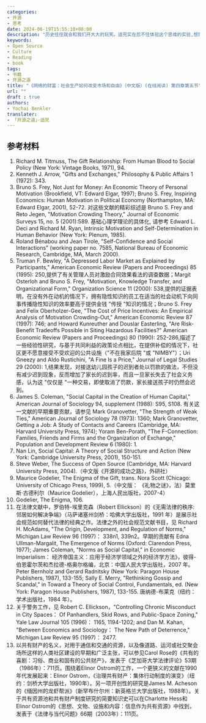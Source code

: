 ```yaml
---
categories:
- 开源
- 思考
date: 2024-06-19T15:55:10+08:00
description: "历史往往就会和我们开大大的玩笑。适兕实在忍不住体验这个思维的实验,想象虚拟的历史，于是尝试花几个月的时间翻译。Enjoy！Happy Reading～"
keywords:
- Open Source
- Culture
- Reading
- book
tags:
- 书籍
- 开源之道
title: "《网络的财富：社会生产如何改变市场和自由》（中文版）(在线阅读) 第四章第五节"
url: ""
draft : true
authors:
- Yochai Benkler
translater:
- 「开源之道」·适兕
---
```



## 参考材料

1. Richard M. Titmuss, The Gift Relationship: From Human Blood to Social Policy (New York: Vintage Books, 1971), 94.
2. Kenneth J. Arrow, "Gifts and Exchanges," Philosophy & Public Affairs 1 (1972): 343.
3. Bruno S. Frey, Not Just for Money: An Economic Theory of Personal Motivation (Brookfield, VT: Edward Elgar, 1997); Bruno S. Frey, Inspiring Economics: Human Motivation in Political Economy (Northampton, MA: Edward Elgar, 2001), 52-72. 对这些文献的精彩综述是 Bruno S. Frey and Reto Jegen, "Motivation Crowding Theory," Journal of Economic Surveys 15, no. 5 (2001):589. 基础心理学理论的具体化, 请参考 Edward L. Deci and Richard M. Ryan, Intrinsic Motivation and Self-Determination in Human Behavior (New York: Plenum, 1985).
4. Roland Bénabou and Jean Tirole, "Self-Confidence and Social Interactions" (working paper no. 7585, National Bureau of Economic Research, Cambridge, MA, March 2000).
5. Truman F. Bewley, "A Depressed Labor Market as Explained by Participants," American Economic Review (Papers and Proceedings) 85 (1995): 250,提供了有关管理人员对激励合同效果看法的调查数据；Margit Osterloh and Bruno S. Frey, "Motivation, Knowledge Transfer, and Organizational Form," Organization Science 11 (2000): 538,提供的证据表明，在没有外在动机的情况下，拥有隐性知识的员工在适当的社会动机下向同事传播隐性知识的效率要高于提供金钱 "传授 "知识的情况；Bruno S. Frey and Felix Oberholzer-Gee, "The Cost of Price Incentives: An Empirical Analysis of Motivation Crowding-Out," American Economic Review 87 (1997): 746; and Howard Kunreuther and Douslar Easterling, "Are Risk-Benefit Tradeoffs Possible in Siting Hazardous Facilities?" American Economic Review (Papers and Proceedings) 80 (1990): 252-286,描述了一些经验性研究，与基于共同利益的政策论点相比，在提供补偿的情况下，社区更不愿意接受不受欢迎的公共设施（"不在我家后院 "或 "NIMBY"）；Uri Gneezy and Aldo Rustichini, "A Fine Is a Price," Journal of Legal Studies 29 (2000): 1,结果发现，对接送幼儿园孩子的迟到者处以罚款的做法，不但没有减少迟到现象，反而增加了家长的迟到率，而且一旦家长失去了社会义务感，认为这 "仅仅是 "一种交易，即使取消了罚款，家长接送孩子时仍然会迟到。
6. James S. Coleman, "Social Capital in the Creation of Human Capital," American Journal of Sociology 94, supplement (1988): S95, S108. 有关这一文献的早期重要贡献，请参见 Mark Granovetter, "The Strength of Weak Ties," American Journal of Sociology 78 (1973): 1360; Mark Granovetter, Getting a Job: A Study of Contacts and Careers (Cambridge, MA: Harvard University Press, 1974); Yoram Ben-Porath, "The F-Connection: Families, Friends and Firms and the Organization of Exchange," Population and Development Review 6 (1980): 1.
7. Nan Lin, Social Capital: A Theory of Social Structure and Action (New York: Cambridge University Press, 2001), 150-151.
8. Steve Weber, The Success of Open Source (Cambridge, MA: Harvard University Press, 2004).（中文版《开源的成功之路》，外研社）
9. Maurice Godelier, The Enigma of the Gift, trans. Nora Scott (Chicago: University of Chicago Press, 1999), 5.（中文版： 《礼物之谜》，法）莫里斯·古德利尔（Maurice Godelier），上海人民出版社，2007-4）
10. Godelier, The Enigma, 106.
11. 在法律文献中，罗伯特-埃里克森（Robert Ellickson）的《无需法律的秩序:邻居如何解决争端》（马萨诸塞州剑桥：哈佛大学出版社，1991 年）是展示社会规范如何替代法律的经典之作。法律之外的社会规范文献书目，见 Richard H. McAdams, "The Origin, Development, and Regulation of Norms," Michigan Law Review 96 (1997)： 338n1, 339n2。早期的贡献有 Edna Ullman-Margalit, The Emergence of Norms (Oxford: Clarendon Press, 1977); James Coleman, "Norms as Social Capital," in Economic Imperialism： 经济帝国主义：应用于经济学领域之外的经济学方法》，彼得-伯恩霍尔茨和杰拉德-格奥尔格编，北京：中国人民大学出版社，2007 年。Peter Bernholz and Gerard Radnitsky (New York: Paragon House Publishers, 1987), 133-155; Sally E. Merry, "Rethinking Gossip and Scandal," in Toward a Theory of Social Control, Fundamentals, ed. (New York: Paragon House Publishers, 1987), 133-155. 唐纳德-布莱克（纽约：学术出版社，1984 年）。
12. 关于警务工作，见 Robert C. Ellickson，"Controlling Chronic Misconduct in City Spaces： Of Panhandlers, Skid Rows, and Public-Space Zoning," Yale Law Journal 105 (1996)： 1165, 1194-1202; and Dan M. Kahan, "Between Economics and Sociology： The New Path of Deterrence," Michigan Law Review 95 (1997)： 2477.
13. 以共有财产的名义，对用于通信和交通的资源，以及像道路、运河或社交聚会场所这样的人类社区建设的早期和广泛主张，可以参见Carol Rose的《共有的喜剧：习俗、商业和固有的公共财产》，发表于《芝加哥大学法律评论》53期（1986年）：711页。围绕着Elinor Ostrom的工作，一个更狭义的文献在1990年代发展起来：Elinor Ostrom，《治理共有财产：集体行动制度的演变》（纽约：剑桥大学出版社，1990年）。另一项开创性的研究是James M. Acheson的《缅因州的龙虾帮派》（新罕布什尔州：新英格兰大学出版社，1988年）。关于共有资源池和共有财产制度研究的简要知识史可以在Charlotte Hess和Elinor Ostrom的《思想、文物、设施和内容：信息作为共有资源》中找到，发表于《法律与当代问题》66期（2003年）：111页。
